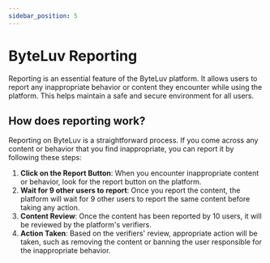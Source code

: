 ```yaml
---
sidebar_position: 5
---
```


# ByteLuv Reporting

Reporting is an essential feature of the ByteLuv platform. It allows users to report any inappropriate behavior or content they encounter while using the platform. This helps maintain a safe and secure environment for all users.

## How does reporting work?

Reporting on ByteLuv is a straightforward process. If you come across any content or behavior that you find inappropriate, you can report it by following these steps:

1. **Click on the Report Button**: When you encounter inappropriate content or behavior, look for the report button on the platform.
2. **Wait for 9 other users to report**: Once you report the content, the platform will wait for 9 other users to report the same content before taking any action.
3. **Content Review**: Once the content has been reported by 10 users, it will be reviewed by the platform's verifiers.
4. **Action Taken**: Based on the verifiers' review, appropriate action will be taken, such as removing the content or banning the user responsible for the inappropriate behavior.
